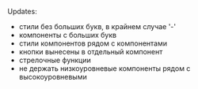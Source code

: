 Updates:
- стили без больших букв, в крайнем случае '-'
- компоненты с больших букв
- стили компонентов рядом с компонентами
- кнопки вынесены в отдельный компонент
- стрелочные функции
- не держать низкоуровневые компоненты рядом с  высокоуровневыми